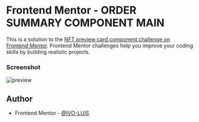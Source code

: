 # Frontend Mentor - ORDER SUMMARY COMPONENT MAIN

This is a solution to the [NFT preview card component challenge on Frontend Mentor](https://www.frontendmentor.io/challenges/nft-preview-card-component-SbdUL_w0U). Frontend Mentor challenges help you improve your coding skills by building realistic projects. 


### Screenshot

![preview](https://user-images.githubusercontent.com/119756383/206072662-5797daa6-3896-4051-b439-686e79debcd9.png)


## Author

- Frontend Mentor - [@IVO-LUIS](https://www.frontendmentor.io/profile/IVO-LUIS)

